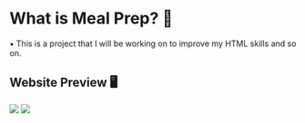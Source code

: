 # What is Meal Prep? :thinking:

:black_small_square: This is a project that I will be working on to improve my HTML skills and so on. 

## Website Preview :desktop_computer:

<img src= "https://i.imgur.com/S8Uy26D.jpg"/>
<img src= "https://i.imgur.com/jG6ikRF.jpg"/>
